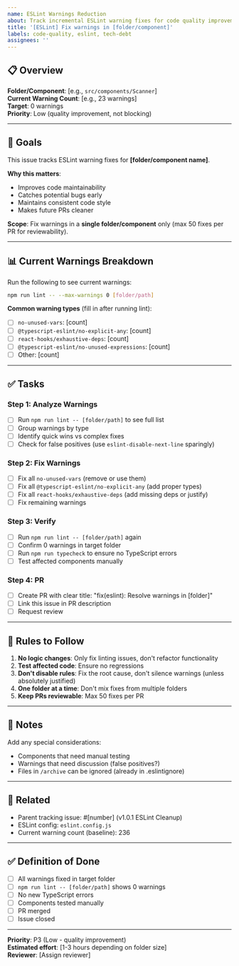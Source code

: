 ```yaml
---
name: ESLint Warnings Reduction
about: Track incremental ESLint warning fixes for code quality improvement
title: '[ESLint] Fix warnings in [folder/component]'
labels: code-quality, eslint, tech-debt
assignees: ''
---
```


## 📋 Overview

**Folder/Component**: [e.g., `src/components/Scanner`]  
**Current Warning Count**: [e.g., 23 warnings]  
**Target**: 0 warnings  
**Priority**: Low (quality improvement, not blocking)

---

## 🎯 Goals

This issue tracks ESLint warning fixes for **[folder/component name]**. 

**Why this matters**:
- Improves code maintainability
- Catches potential bugs early
- Maintains consistent code style
- Makes future PRs cleaner

**Scope**: Fix warnings in a **single folder/component** only (max 50 fixes per PR for reviewability).

---

## 📊 Current Warnings Breakdown

Run the following to see current warnings:

```bash
npm run lint -- --max-warnings 0 [folder/path]
```

**Common warning types** (fill in after running lint):
- [ ] `no-unused-vars`: [count]
- [ ] `@typescript-eslint/no-explicit-any`: [count]
- [ ] `react-hooks/exhaustive-deps`: [count]
- [ ] `@typescript-eslint/no-unused-expressions`: [count]
- [ ] Other: [count]

---

## ✅ Tasks

### Step 1: Analyze Warnings
- [ ] Run `npm run lint -- [folder/path]` to see full list
- [ ] Group warnings by type
- [ ] Identify quick wins vs complex fixes
- [ ] Check for false positives (use `eslint-disable-next-line` sparingly)

### Step 2: Fix Warnings
- [ ] Fix all `no-unused-vars` (remove or use them)
- [ ] Fix all `@typescript-eslint/no-explicit-any` (add proper types)
- [ ] Fix all `react-hooks/exhaustive-deps` (add missing deps or justify)
- [ ] Fix remaining warnings

### Step 3: Verify
- [ ] Run `npm run lint -- [folder/path]` again
- [ ] Confirm 0 warnings in target folder
- [ ] Run `npm run typecheck` to ensure no TypeScript errors
- [ ] Test affected components manually

### Step 4: PR
- [ ] Create PR with clear title: "fix(eslint): Resolve warnings in [folder]"
- [ ] Link this issue in PR description
- [ ] Request review

---

## 🚫 Rules to Follow

1. **No logic changes**: Only fix linting issues, don't refactor functionality
2. **Test affected code**: Ensure no regressions
3. **Don't disable rules**: Fix the root cause, don't silence warnings (unless absolutely justified)
4. **One folder at a time**: Don't mix fixes from multiple folders
5. **Keep PRs reviewable**: Max 50 fixes per PR

---

## 📝 Notes

Add any special considerations:
- Components that need manual testing
- Warnings that need discussion (false positives?)
- Files in `/archive` can be ignored (already in .eslintignore)

---

## 🔗 Related

- Parent tracking issue: #[number] (v1.0.1 ESLint Cleanup)
- ESLint config: `eslint.config.js`
- Current warning count (baseline): 236

---

## ✅ Definition of Done

- [ ] All warnings fixed in target folder
- [ ] `npm run lint -- [folder/path]` shows 0 warnings
- [ ] No new TypeScript errors
- [ ] Components tested manually
- [ ] PR merged
- [ ] Issue closed

---

**Priority**: P3 (Low - quality improvement)  
**Estimated effort**: [1-3 hours depending on folder size]  
**Reviewer**: [Assign reviewer]
